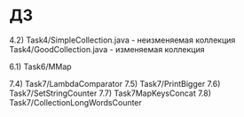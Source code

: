 # ДЗ

4.2)
  Task4/SimpleCollection.java - неизменяемая коллекция
  Task4/GoodCollection.java - изменяемая коллекция
  
6.1) Task6/MMap

7.4) Task7/LambdaComparator
7.5) Task7/PrintBigger
7.6) Task7/SetStringCounter
7.7) Task7MapKeysConcat
7.8) Task7/CollectionLongWordsCounter
